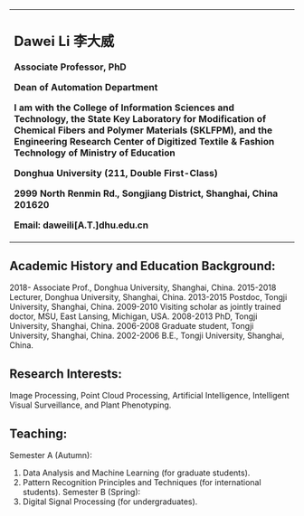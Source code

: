 
<!-- 注释掉该句# Welcome to Dawei Li's Personal Homepage! -->

<table border="0">
  <tr>
    <td width="100%">
      <h2>Dawei Li 李大威</h2>
      <p><b>Associate Professor, PhD</b></p>
      <p><b>Dean of Automation Department</b></p>
      <p><b>I am with the College of Information Sciences and Technology, 
        the State Key Laboratory for Modification of Chemical Fibers and Polymer Materials (SKLFPM), and the Engineering Research Center of Digitized Textile & Fashion Technology of Ministry of Education</b></p>
      <p><b>Donghua University (211, Double First-Class)</b></p>
      <p><b>2999 North Renmin Rd., Songjiang District, Shanghai, China 201620</b></p>
      <p><b>Email: daweili[A.T.]dhu.edu.cn</b></p>
    </td>
  </tr>
</table>

## Academic History and Education Background:
2018-      Associate Prof., Donghua University, Shanghai, China.
2015-2018  Lecturer, Donghua University, Shanghai, China.
2013-2015  Postdoc, Tongji University, Shanghai, China.
2009-2010  Visiting scholar as jointly trained doctor, MSU, East Lansing, Michigan, USA.
2008-2013  PhD, Tongji University, Shanghai, China.
2006-2008  Graduate student, Tongji University, Shanghai, China.
2002-2006  B.E., Tongji University, Shanghai, China.

<!-- 注释掉该句 <p>➤ <a href="https://publons.com/researcher/3014495/yinghao-shan"><strong>Publons (peer review records)</strong></a></p>  -->

## Research Interests:
Image Processing, Point Cloud Processing, Artificial Intelligence, Intelligent Visual Surveillance, and Plant Phenotyping.

## Teaching:
Semester A (Autumn): 
1.	Data Analysis and Machine Learning (for graduate students). 
2.	Pattern Recognition Principles and Techniques (for international students).
Semester B (Spring): 
1.	Digital Signal Processing (for undergraduates).


